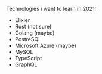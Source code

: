 Technologies i want to learn in 2021:
- Elixier
- Rust (not sure)
- Golang (maybe)
- PostreSQl
- Microsoft Azure (maybe)
- MySQL
- TypeScript
- GraphQL

<!---
Colliname/Colliname is a ✨ special ✨ repository because its `README.md` (this file) appears on your GitHub profile.
You can click the Preview link to take a look at your changes.
--->
